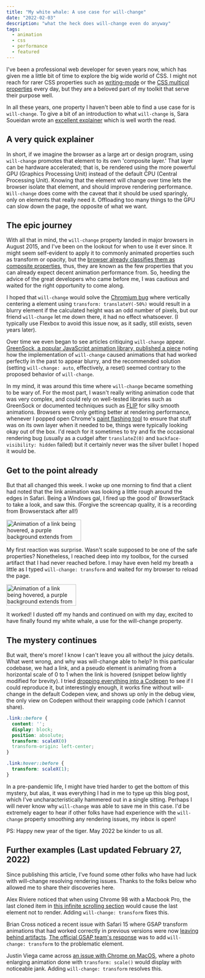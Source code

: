 ```yaml
---
title: "My white whale: A use case for will-change"
date: "2022-02-03"
description: "what the heck does will-change even do anyway"
tags:
  - animation
  - css
  - performance
  - featured
---
```


I've been a professional web developer for seven years now, which has given me a little bit of time to explore the big wide world of CSS. I might not reach for rarer CSS properties such as [writing-mode](https://developer.mozilla.org/en-US/docs/Web/CSS/writing-mode) or the [CSS multicol properties](https://developer.mozilla.org/en-US/docs/Web/CSS/CSS_Columns/Basic_Concepts_of_Multicol) every day, but they are a beloved part of my toolkit that serve their purpose well.

In all these years, one property I haven't been able to find a use case for is `will-change`. To give a bit of an introduction to what `will-change` is, Sara Soueidan wrote an [excellent explainer](https://dev.opera.com/articles/css-will-change-property/) which is well worth the read.

## A very quick explainer

In short, if we imagine the browser as a large art or design program, using `will-change` promotes that element to its own 'composite layer.' That layer can be hardware accelerated; that is, be rendered using the more powerful GPU (Graphics Processing Unit) instead of the default CPU (Central Processing Unit). Knowing that the element will change over time lets the browser isolate that element, and should improve rendering performance. `Will-change` does come with the caveat that it should be used sparingly, only on elements that really need it. Offloading too many things to the GPU can slow down the page, the opposite of what we want.

## The epic journey

With all that in mind, the `will-change` property landed in major browsers in August 2015, and I've been on the lookout for when to use it ever since. It might seem self-evident to apply it to commonly animated properties such as transform or opacity, but the [browser already classifies them as composite properties](https://www.html5rocks.com/en/tutorials/speed/high-performance-animations/), thus, they are known as the few properties that you can already expect decent animation performance from. So, heeding the advice of the great developers who came before me, I was cautious and waited for the right opportunity to come along.

I hoped that `will-change` would solve the [Chromium bug](https://bugs.chromium.org/p/chromium/issues/detail?id=521364) where vertically centering a element using `transform: translateY(-50%)` would result in a blurry element if the calculated height was an odd number of pixels, but our friend `will-change` let me down there, it had no effect whatsoever. (I typically use Flexbox to avoid this issue now, as it sadly, still exists, seven years later).

Over time we even began to see articles critiquing `will-change` appear. [GreenSock, a popular JavaScript animation library, published a piece](https://greensock.com/will-change/) noting how the implementation of `will-change` caused animations that had worked perfectly in the past to appear blurry, and the recommended solution (setting `will-change: auto`, effectively, a reset) seemed contrary to the proposed behavior of `will-change`.

In my mind, it was around this time where `will-change` became something to be wary of. For the most part, I wasn't really writing animation code that was very complex, and could rely on well-tested libraries such as GreenSock or documented techniques such as [FLIP](https://css-tricks.com/animating-layouts-with-the-flip-technique/) for silky smooth animations. Browsers were only getting better at rendering performance, whenever I popped open Chrome's [paint flashing tool](https://developers.google.com/web/fundamentals/performance/rendering/simplify-paint-complexity-and-reduce-paint-areas) to ensure that stuff was on its own layer when it needed to be, things were typically looking okay out of the box. I'd reach for it sometimes to try and fix the occasional rendering bug (usually as a cudgel after `translateZ(0)` and `backface-visibility: hidden` failed) but it certainly never was the silver bullet I hoped it would be.

## Get to the point already

But that all changed this week. I woke up one morning to find that a client had noted that the link animation was looking a little rough around the edges in Safari. Being a Windows gal, I fired up the good ol' BrowserStack to take a look, and saw this. (Forgive the screencap quality, it is a recording from Browserstack after all!)

<img src="https://res.cloudinary.com/nicchan/image/upload/v1643852472/linktext.gif" alt="Animation of a link being hovered, a purple background extends from left to right, but as the mouse is moved away, the animation reverses from right to left imperfectly, leaving a little purple block on the right side of the link" width="195" height="56" loading="lazy" />

My first reaction was surprise. Wasn't scale supposed to be one of the safe properties? Nonetheless, I reached deep into my toolbox, for the cursed artifact that I had never reached before. I may have even held my breath a little as I typed `will-change: transform` and waited for my browser to reload the page.

<img src="https://res.cloudinary.com/nicchan/image/upload/v1643852472/linktext-2.gif" alt="Animation of a link being hovered, a purple background extends from left to right, and recedes as expected when the link is no longer being hovered" width="182" height="56" loading="lazy" />

It worked! I dusted off my hands and continued on with my day, excited to have finally found my white whale, a use for the will-change property.

## The mystery continues

But wait, there's more! I know I can't leave you all without the juicy details. What went wrong, and why was will-change able to help? In this particular codebase, we had a link, and a pseudo element is animating from a horizontal scale of 0 to 1 when the link is hovered (snippet below lightly modified for brevity). I tried [dropping everything into a Codepen](https://codepen.io/nchan0154/pen/abVNYNo) to see if I could reproduce it, but interestingly enough, it works fine without will-change in the default Codepen view, and shows up only in the debug view, the only view on Codepen without their wrapping code (which I cannot share).

```css
.link::before {
  content: '';
  display: block;
  position: absolute;
  transform: scaleX(0)
  transform-origin: left-center;
}

.link:hover::before {
  transform: scaleX(1);
}
```

In a pre-pandemic life, I might have tried harder to get the bottom of this mystery, but alas, it was everything I had in me to type up this blog post, which I've uncharacteristically hammered out in a single sitting. Perhaps I will never know why `will-change` was able to save me in this case. I'd be extremely eager to hear if other folks have had experience with the `will-change` property smoothing any rendering issues, my inbox is open!

PS: Happy new year of the tiger. May 2022 be kinder to us all.

## Further examples (Last updated February 27, 2022)

Since publishing this article, I've found some other folks who have had luck with will-change resolving rendering issues. Thanks to the folks below who allowed me to share their discoveries here.

Alex Riviere noticed that when using Chrome 98 with a Macbook Pro, the last cloned item in [this infinite scrolling section](https://codepen.io/fimion/pen/jOamJaE?editors=0010) would cause the last element not to render. Adding `will-change: transform` fixes this.

Brian Cross noticed a recent issue with Safari 15 where GSAP transform animations that had worked correctly in previous versions were now [leaving behind artifacts](https://codepen.io/BrianCross/pen/wvqZPEq). [The official GSAP team's response](https://greensock.com/forums/topic/30156-safari-v15-rendering-bug/) was to add `will-change: transform` to the problematic element.

Justin Viega came across [an issue with Chrome on MacOS](https://codepen.io/jvwrx/pen/KKZNLeZ/07caad5021a72b787ea3e8567b9d7d30), where a photo enlarging animation done with `transform: scale()` would display with noticeable jank. Adding `will-change: transform` resolves this.
